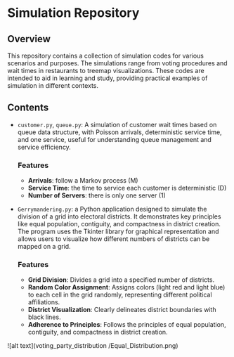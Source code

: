 # Simulation Repository

## Overview

This repository contains a collection of simulation codes for various scenarios and purposes. The simulations range from voting procedures and wait times in restaurants to treemap visualizations. These codes are intended to aid in learning and study, providing practical examples of simulation in different contexts.

## Contents
- `customer.py`, `queue.py`: A simulation of customer wait times based on queue data structure, with Poisson arrivals, deterministic service time, and one service, useful for understanding queue management and service efficiency.
  
  ### Features
  - **Arrivals**: follow a Markov process (M)
  - **Service Time**: the time to service each customer is deterministic (D)
  - **Number of Servers**: there is only one server (1)

- `Gerrymandering.py`: a Python application designed to simulate the division of a grid into electoral districts. It demonstrates key principles like equal population, contiguity, and compactness in district creation. The program uses the Tkinter library for graphical representation and allows users to visualize how different numbers of districts can be mapped on a grid. 

  ### Features
  - **Grid Division**: Divides a grid into a specified number of districts.
  - **Random Color Assignment**: Assigns colors (light red and light blue) to each cell in the grid randomly, representing different political affiliations.
  - **District Visualization**: Clearly delineates district boundaries with black lines.
  - **Adherence to Principles**: Follows the principles of equal population, contiguity, and compactness in district creation.

 ![alt text](voting_party_distribution
/Equal_Distribution.png)


